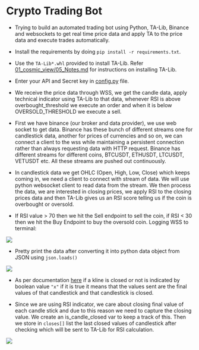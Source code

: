 # Crypto Trading Bot

- Trying to build an automated trading bot using Python, TA-Lib, Binance and websockets to get real time price data and apply TA to the price data and execute trades automatically.

- Install the requirements by doing `pip install -r requirements.txt`.

- Use the `TA-Lib*.whl` provided to install TA-Lib. Refer [01_cosmic_view/05_Notes.md](../01_cosmic_view/Notes/05_Notes.md) for instructions on installing TA-Lib.

- Enter your API and Secret key in [config.py](config.py) file.

- We receive the price data through WSS, we get the candle data, apply technical indicator using TA-Lib to that data, whenever RSI is above overbought_threshold we execute an order and when it is below OVERSOLD_THRESHOLD we execute a sell.

- First we have binance (our broker and data provider), we use web socket to get data. Binance has these bunch of different streams one for candlestick data, another for prices of currencies and so on, we can connect a client to the wss while maintaining a persistent connection rather than always requesting data with HTTP request. Binance has different streams for different coins, BTCUSDT, ETHUSDT, LTCUSDT, VETUSDT etc. All these streams are pushed out continuously.

- In candlestick data we get OHLC (Open, High, Low, Close) which keeps coming in, we need a client to connect with stream of data. We will use python websocket client to read data from the stream. We then process the data, we are interested in closing prices, we apply RSI to the closing prices data and then TA-Lib gives us an RSI score telling us if the coin is overbought or oversold.

- If RSI value > 70 then we hit the Sell endpoint to sell the coin, if RSI < 30 then we hit the Buy Endpoint to buy the oversold coin. Logging WSS to terminal:

![](https://i.imgur.com/Nc8rHXR.png)

- Pretty print the data after converting it into python data object from JSON using `json.loads()`

![](https://i.imgur.com/frG4DTi.png)

- As per documentation [here](https://github.com/binance/binance-spot-api-docs/blob/master/web-socket-streams.md#klinecandlestick-streams) if a kline is closed or not is indicated by boolean value `"x"` if it is true it means that the values sent are the final values of that candlestick and that candlestick is closed.

- Since we are using RSI indicator, we care about closing final value of each candle stick and due to this reason we need to capture the closing value. We create an is_candle_closed var to keep a track of this. Then we store in `closes[]` list the last closed values of candlestick after checking which will be sent to TA-Lib for RSI calculation.

![](https://i.imgur.com/8JlFm2M.png)
